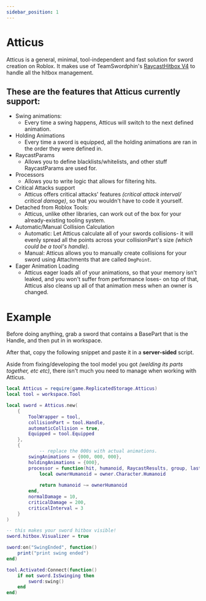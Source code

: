 ```yaml
---
sidebar_position: 1
---
```


# Atticus
Atticus is a general, minimal, tool-independent and fast solution for sword creation on Roblox. It makes use of TeamSwordphin's [RaycastHitbox V4](https://devforum.roblox.com/t/raycast-hitbox-401-for-all-your-melee-needs/374482) to handle all the hitbox management.

## These are the features that Atticus currently support:
* Swing animations:
    * Every time a swing happens, Atticus will switch to the next defined animation.
* Holding Animations
    * Every time a sword is equipped, all the holding animations are ran in the order they were defined in.
* RaycastParams
    * Allows you to define blacklists/whitelists, and other stuff RaycastParams are used for.
* Processors
    * Allows you to write logic that allows for filtering hits.
* Critical Attacks support
    * Atticus offers critical attacks' features *(critical attack interval/ critical damage)*, so that you wouldn't have to code it yourself.
* Detached from Roblox Tools:
    * Atticus, unlike other libraries, can work out of the box for your already-existing tooling system.
* Automatic/Manual Collision Calculation
    * Automatic: Let Atticus calculate all of your swords collisions- it will evenly spread all the points across your collisionPart's size *(which could be a tool's handle)*.
    * Manual: Atticus allows you to manually create collisions for your sword using Attachments that are called `DmgPoint`.
* Eager Animation Loading
    * Atticus eager loads all of your animations, so that your memory isn't leaked, and you won't suffer from performance loses- on top of that, Atticus also cleans up all of that animation mess when an owner is changed.
# Example
Before doing anything, grab a sword that contains a BasePart that is the Handle, and then put in in workspace.

After that, copy the following snippet and paste it in a **server-sided** script.

Aside from fixing/developing the tool model you got *(welding its parts together, etc etc)*, there isn't much you need to manage when working with Atticus.
```lua
local Atticus = require(game.ReplicatedStorage.Atticus)
local tool = workspace.Tool

local sword = Atticus.new(
	{
		ToolWrapper = tool,
		collisionPart = tool.Handle,
		automaticCollision = true,
		Equipped = tool.Equipped
	},
	{
            -- replace the 000s with actual animations.
		swingAnimations = {000, 000, 000},
		holdingAnimations = {000},
		processor = function(hit, humanoid, RaycastResults, group, lastCountHit, owner)
			local ownerHumanoid = owner.Character.Humanoid
			
			return humanoid ~= ownerHumanoid
		end,
		normalDamage = 10,
		criticalDamage = 200,
		criticalInterval = 3
	}
)

-- this makes your sword hitbox visible!
sword.hitbox.Visualizer = true

sword:on("SwingEnded", function()
	print("print swing ended")
end)

tool.Activated:Connect(function()
	if not sword.IsSwinging then
		sword:swing()
	end
end)
```